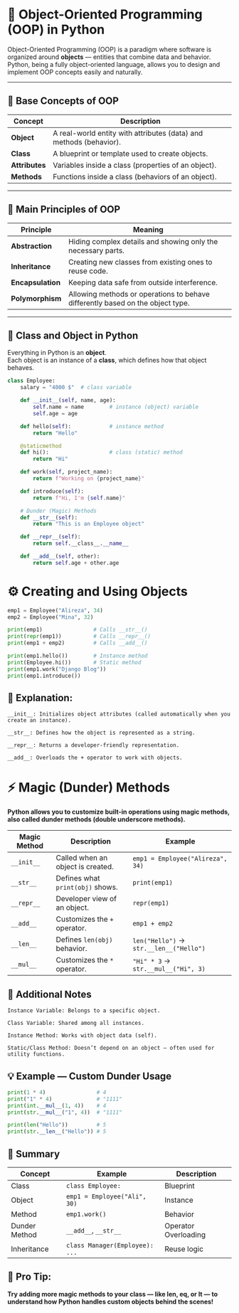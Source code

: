 # 🧱 Object-Oriented Programming (OOP) in Python

Object-Oriented Programming (OOP) is a paradigm where software is organized around **objects** — entities that combine data and behavior.  
Python, being a fully object-oriented language, allows you to design and implement OOP concepts easily and naturally.

---

## 🔹 Base Concepts of OOP

| Concept | Description |
|----------|--------------|
| **Object** | A real-world entity with attributes (data) and methods (behavior). |
| **Class** | A blueprint or template used to create objects. |
| **Attributes** | Variables inside a class (properties of an object). |
| **Methods** | Functions inside a class (behaviors of an object). |

---

## 🔸 Main Principles of OOP

| Principle | Meaning |
|------------|----------|
| **Abstraction** | Hiding complex details and showing only the necessary parts. |
| **Inheritance** | Creating new classes from existing ones to reuse code. |
| **Encapsulation** | Keeping data safe from outside interference. |
| **Polymorphism** | Allowing methods or operations to behave differently based on the object type. |

---

## 🧩 Class and Object in Python

Everything in Python is an **object**.  
Each object is an instance of a **class**, which defines how that object behaves.

```python
class Employee:
    salary = "4000 $"  # class variable

    def __init__(self, name, age):
        self.name = name        # instance (object) variable
        self.age = age

    def hello(self):            # instance method
        return "Hello"

    @staticmethod
    def hi():                   # class (static) method
        return "Hi"

    def work(self, project_name):
        return f"Working on {project_name}"

    def introduce(self):
        return f"Hi, I'm {self.name}"

    # Dunder (Magic) Methods
    def __str__(self):
        return "This is an Employee object"

    def __repr__(self):
        return self.__class__.__name__

    def __add__(self, other):
        return self.age + other.age
```
# ⚙️ Creating and Using Objects
```python
emp1 = Employee("Alireza", 34)
emp2 = Employee("Mina", 32)

print(emp1)                # Calls __str__()
print(repr(emp1))          # Calls __repr__()
print(emp1 + emp2)         # Calls __add__()

print(emp1.hello())        # Instance method
print(Employee.hi())       # Static method
print(emp1.work("Django Blog"))
print(emp1.introduce())
```
## 🧠 Explanation:
```text
__init__: Initializes object attributes (called automatically when you create an instance).

__str__: Defines how the object is represented as a string.

__repr__: Returns a developer-friendly representation.

__add__: Overloads the + operator to work with objects.
```
# ⚡ Magic (Dunder) Methods

**Python allows you to customize built-in operations using magic methods, also called dunder methods (double underscore methods).**

| Magic Method | Description                       | Example                                 |
| ------------ | --------------------------------- | --------------------------------------- |
| `__init__`   | Called when an object is created. | `emp1 = Employee("Alireza", 34)`        |
| `__str__`    | Defines what `print(obj)` shows.  | `print(emp1)`                           |
| `__repr__`   | Developer view of an object.      | `repr(emp1)`                            |
| `__add__`    | Customizes the `+` operator.      | `emp1 + emp2`                           |
| `__len__`    | Defines `len(obj)` behavior.      | `len("Hello")` → `str.__len__("Hello")` |
| `__mul__`    | Customizes the `*` operator.      | `"Hi" * 3` → `str.__mul__("Hi", 3)`     |

## 🧠 Additional Notes
```text
Instance Variable: Belongs to a specific object.

Class Variable: Shared among all instances.

Instance Method: Works with object data (self).

Static/Class Method: Doesn’t depend on an object — often used for utility functions.
```
## 💡 Example — Custom Dunder Usage
```python
print(1 * 4)                # 4
print("1" * 4)              # "1111"
print(int.__mul__(1, 4))    # 4
print(str.__mul__("1", 4))  # "1111"

print(len("Hello"))         # 5
print(str.__len__("Hello")) # 5
```
## 🧭 Summary
| Concept       | Example                        | Description          |
| ------------- | ------------------------------ | -------------------- |
| Class         | `class Employee:`              | Blueprint            |
| Object        | `emp1 = Employee("Ali", 30)`   | Instance             |
| Method        | `emp1.work()`                  | Behavior             |
| Dunder Method | `__add__`, `__str__`           | Operator Overloading |
| Inheritance   | `class Manager(Employee): ...` | Reuse logic          |

## 📘 Pro Tip:
**Try adding more magic methods to your class — like __len__, __eq__, or __lt__ — to understand how Python handles custom objects behind the scenes!**
